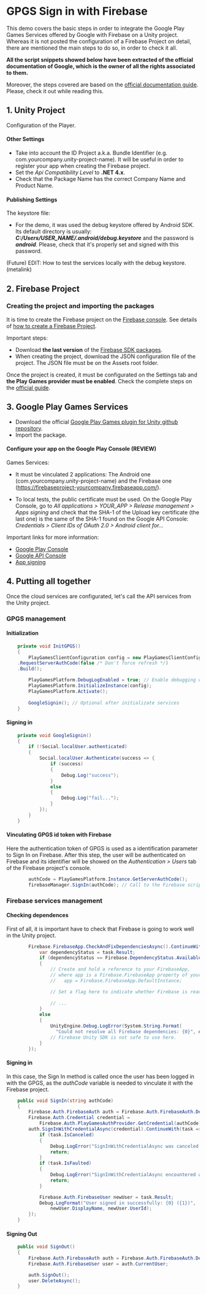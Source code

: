 # GPGS Sign in with Firebase
This demo covers the basic steps in order to integrate the Google Play Games Services offered by Google with Firebase on a Unity project. Whereas it is not posted the configuration of a Firebase Project on detail, there are mentioned the main steps to do so, in order to check it all.

**All the script snippets showed below have been extracted of the official documentation of Google, which is the owner of all the rights associated to them.**

Moreover, the steps covered are based on the [official documentation guide](https://firebase.google.com/docs/auth/unity/play-games#set_up_your_firebase_project). Please, check it out while reading this.

## 1.  Unity Project
Configuration of the Player.

#### Other Settings
- Take into account the ID Project a.k.a. Bundle Identifier (e.g. com.yourcompany.unity-project-name). It will be useful in order to register your app when creating the Firebase project.
- Set the *Api Compatibility Level* to **.NET 4.x**.
- Check that the Package Name has the correct Company Name and Product Name.

#### Publishing Settings
The keystore file:
- For the demo, it was used the debug keystore offered by Android SDK. Its default directory is usually: ***C:/Users/USER_NAME/.android/debug.keystore*** and the password is ***android***. Please, check that it's properly set and signed with this password.

(Future) EDIT: How to test the services locally with the debug keystore. (metalink)

## 2. Firebase Project

### Creating the project and importing the packages

It is time to create the Firebase project on the [Firebase console](https://console.firebase.google.com/). See details of [how to create a Firebase Project](https://firebase.google.com/docs/unity/setup).

Important steps:
- Download **the last version** of the [Firebase SDK packages](https://firebase.google.com/download/unity).
- When creating the project, download the JSON configuration file of the project. The JSON file must be on the Assets root folder.

Once the project is created, it must be configurated on the Settings tab and **the Play Games provider must be enabled**. Check the complete steps on the [official guide](https://firebase.google.com/docs/auth/unity/play-games#set_up_your_firebase_project).


## 3. Google Play Games Services

- Download the official [Google Play Games plugin for Unity github repository](https://github.com/playgameservices/play-games-plugin-for-unity).
- Import the package.

#### Configure your app on the Google Play Console (REVIEW)
Games Services:
- It must be vinculated 2 applications: The Android one (com.yourcompany.unity-project-name) and the Firebase one (https://firebaseproject-yourcompany.firebaseapp.com/).

- To local tests, the public certificate must be used. On the Google Play Console, go to *All applications > YOUR_APP > Release management > Apps signing* and check that the SHA-1 of the Upload key certificate (the last one) is the same of the SHA-1 found on the Google API Console: *Credentials > Client IDs of OAuth 2.0 > Android client for...*

Important links for more information:
- [Google Play Console](https://play.google.com/apps/publish)
- [Google API Console](https://console.cloud.google.com/apis)
- [App signing](https://developer.android.com/studio/publish/app-signing)


## 4. Putting all together

Once the cloud services are configurated, let's call the API services from the Unity project.


### GPGS management

#### Initialization

```csharp
    private void InitGPGS()
    {
        PlayGamesClientConfiguration config = new PlayGamesClientConfiguration.Builder()
    .RequestServerAuthCode(false /* Don't force refresh */)
    .Build();

        PlayGamesPlatform.DebugLogEnabled = true; // Enable debugging output
        PlayGamesPlatform.InitializeInstance(config);
        PlayGamesPlatform.Activate();
        
        GoogleSignin(); // Optional after initializate services
    }
```


#### Signing in

```csharp
    private void GoogleSignin()
    {
        if (!Social.localUser.authenticated)
        {
            Social.localUser.Authenticate(success => {
                if (success)
                {
                    Debug.Log("success");
                }
                else
                {
                    Debug.Log("fail...");
                }
            });
        }
    }
```

#### Vinculating GPGS id token with Firebase
Here the authentication token of GPGS is used as a identification parameter to Sign In on Firebase.
After this step, the user will be authenticated on Firebase and its identifier will be showed on the *Authentication > Users* tab of the Firebase project's console.

```csharp
        authCode = PlayGamesPlatform.Instance.GetServerAuthCode();
        firebaseManager.SignIn(authCode); // Call to the Firebase script
```



### Firebase services management

#### Checking dependences
First of all, it is important have to check that Firebase is going to work well in the Unity project.

```csharp
        Firebase.FirebaseApp.CheckAndFixDependenciesAsync().ContinueWith(task => {
            var dependencyStatus = task.Result;
            if (dependencyStatus == Firebase.DependencyStatus.Available)
            {
                // Create and hold a reference to your FirebaseApp,
                // where app is a Firebase.FirebaseApp property of your application class.
                //   app = Firebase.FirebaseApp.DefaultInstance;

                // Set a flag here to indicate whether Firebase is ready to use by your app.
                
                // ...
            }
            else
            {
                UnityEngine.Debug.LogError(System.String.Format(
                  "Could not resolve all Firebase dependencies: {0}", dependencyStatus));
                // Firebase Unity SDK is not safe to use here.
            }
        });
```

#### Signing in
In this case, the Sign In method is called once the user has been logged in with the GPGS, as the *authCode* variable is needed to vinculate it with the Firebase project.

```csharp
    public void SignIn(string authCode)
    {
        Firebase.Auth.FirebaseAuth auth = Firebase.Auth.FirebaseAuth.DefaultInstance;
        Firebase.Auth.Credential credential =
            Firebase.Auth.PlayGamesAuthProvider.GetCredential(authCode);
        auth.SignInWithCredentialAsync(credential).ContinueWith(task => {
            if (task.IsCanceled)
            {
                Debug.LogError("SignInWithCredentialAsync was canceled.");
                return;
            }
            if (task.IsFaulted)
            {
                Debug.LogError("SignInWithCredentialAsync encountered an error: " + task.Exception);
                return;
            }

            Firebase.Auth.FirebaseUser newUser = task.Result;
            Debug.LogFormat("User signed in successfully: {0} ({1})",
                newUser.DisplayName, newUser.UserId);
        });
    }
```

#### Signing Out

```csharp
    public void SignOut()
    {
        Firebase.Auth.FirebaseAuth auth = Firebase.Auth.FirebaseAuth.DefaultInstance;
        Firebase.Auth.FirebaseUser user = auth.CurrentUser;

        auth.SignOut();
        user.DeleteAsync();
    }
```




